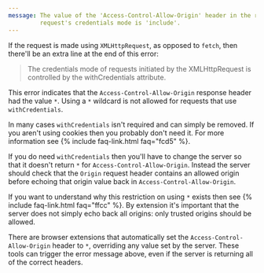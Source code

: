 ```yaml
---
message: The value of the 'Access-Control-Allow-Origin' header in the response must not be the wildcard '*' when the
         request's credentials mode is 'include'.
---
```


If the request is made using `XMLHttpRequest`, as opposed to `fetch`, then there'll be an extra line at the end of this
error:

<blockquote class="error">
  The credentials mode of requests initiated by the XMLHttpRequest is controlled by the withCredentials attribute.
</blockquote>

This error indicates that the `Access-Control-Allow-Origin` response header had the value `*`. Using a `*` wildcard is
not allowed for requests that use `withCredentials`.

In many cases `withCredentials` isn't required and can simply be removed. If you aren't using cookies then you probably
don't need it. For more information see {% include faq-link.html faq="fcd5" %}.

If you do need `withCredentials` then you'll have to change the server so that it doesn't return `*` for
`Access-Control-Allow-Origin`. Instead the server should check that the `Origin` request header contains an allowed
origin before echoing that origin value back in `Access-Control-Allow-Origin`.

If you want to understand why this restriction on using `*` exists then see {% include faq-link.html faq="ffcc" %}. By
extension it's important that the server does not simply echo back all origins: only trusted origins should be allowed.

There are browser extensions that automatically set the `Access-Control-Allow-Origin` header to `*`, overriding any
value set by the server. These tools can trigger the error message above, even if the server is returning all of the
correct headers.
